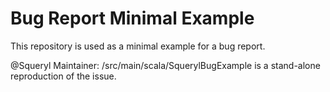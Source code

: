 # Bug Report Minimal Example

This repository is used as a minimal example for a bug report.

@Squeryl Maintainer: /src/main/scala/SquerylBugExample is a 
stand-alone reproduction of the issue.
